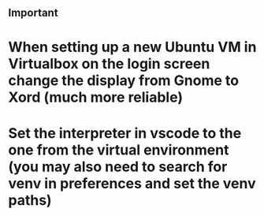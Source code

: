 Important
---------

# When setting up a new Ubuntu VM in Virtualbox on the login screen change the display from Gnome to Xord (much more reliable)
# Set the interpreter in vscode to the one from the virtual environment (you may also need to search for venv in preferences and set the venv paths)
